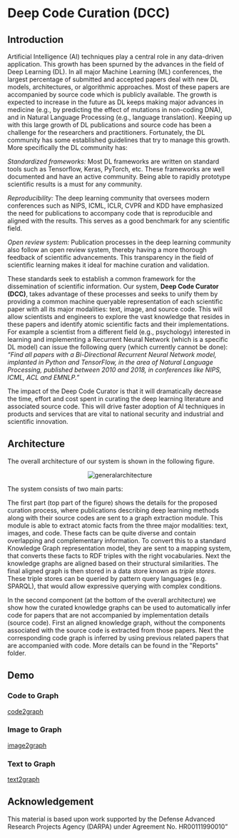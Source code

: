 
# Deep Code Curation (DCC)

## Introduction

Artificial Intelligence (AI) techniques play a central role in any data-driven application. This growth has been spurned by the advances in the field of Deep Learning (DL). In all major Machine Learning (ML) conferences, the largest percentage of submitted and accepted papers deal with new DL models, architectures, or algorithmic approaches. Most of these papers are accompanied by source code which is publicly available. The growth is expected to increase in the future as DL keeps making major advances in medicine (e.g., by predicting the effect of mutations in non-coding DNA), and in Natural Language Processing (e.g., language translation). Keeping up with this large growth of DL publications and source code has been a challenge for the researchers and practitioners. Fortunately, the DL community has some established guidelines that try to manage this growth. More specifically the DL community has:

*Standardized frameworks:*  Most DL frameworks are written on standard tools such as Tensorflow, Keras, PyTorch, etc. These frameworks are well documented and have an active community. Being able to rapidly prototype scientific results is a must for any community.

*Reproducibility:* The deep learning community that oversees modern conferences such as NIPS, ICML, ICLR, CVPR and KDD have emphasized the need for publications to accompany code that is reproducible and aligned with the results. This serves as a good benchmark for any scientific field.

*Open review system:*  Publication processes in the deep learning community also follow an open review system, thereby having a more thorough feedback of scientific advancements. This transparency in the field of scientific learning makes it ideal for machine curation and validation.

These standards seek to establish a common framework for the dissemination of scientific information. Our system, **Deep Code Curator (DCC)**, takes advantage of these processes and seeks to unify them by providing a common machine queryable representation of each scientific paper with all its major modalities: text, image, and source code. This will allow scientists and engineers to explore the vast knowledge that resides in these papers and identify atomic scientific facts and their implementations. For example a scientist from a different field (e.g., psychology) interested in learning and implementing a Recurrent Neural Network (which is a specific DL model) can issue the following query (which currently cannot be done): *“Find all papers with a Bi-Directional Recurrent Neural Network model, implanted in Python and TensorFlow, in the area of Natural Language Processing, published between 2010 and 2018, in conferences like NIPS, ICML, ACL and EMNLP.”*

The impact of the Deep Code Curator is that it will dramatically decrease the time, effort and cost spent in curating the deep learning literature and associated source code. This will drive faster adoption of AI techniques in products and services that are vital to national security and industrial and scientific innovation. 

## Architecture

The overall architecture of our system is shown in the following figure.

<p align="center">
 <img align="center" src="https://github.com/deepcurator/DCC/blob/master/docs/Picture1.png" alt="generalarchitecture">
</p>

The system consists of two main parts:

The first part (top part of the figure) shows the details for the proposed curation process, where publications describing deep learning methods along with their source codes are sent to a graph extraction module. This module is able to extract atomic facts from the three major modalities: text, images, and code. These facts can be quite diverse and contain overlapping and complementary information. To convert this to a standard Knowledge Graph representation model, they are sent to a mapping system, that converts these facts to RDF triples with the right vocabularies. Next the knowledge graphs are aligned based on their structural similarities. The final aligned graph is then stored in a data store known as *triple stores*. These triple stores can be queried by pattern query languages (e.g. SPARQL), that would allow expressive querying with complex conditions. 

In the second component (at the bottom of the overall architecture) we show how the curated knowledge graphs can be used to automatically infer code for papers that are not accompanied by implementation details (source code). First an aligned knowledge graph, without the components associated with the source code is extracted from those papers. Next the corresponding code graph is inferred by using previous related papers that are accompanied with code. More details can be found in the "Reports" folder.

## Demo

### Code to Graph

[code2graph](src/code2graph/)

### Image to Graph

[image2graph](src/diagram2graph/)

### Text to Graph

[text2graph](src/text2graph/)


## Acknowledgement

This material is based upon work supported by the Defense Advanced Research Projects Agency (DARPA) under Agreement No. HR00111990010”
 

